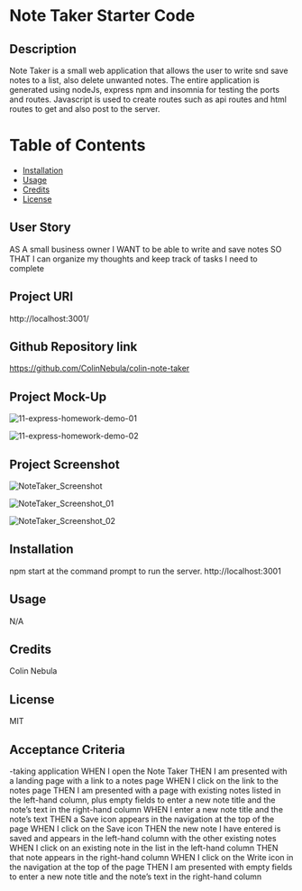 # Note Taker Starter Code


## Description
Note Taker is a small web application that allows the user to write snd save notes to a list, also delete unwanted notes. The entire application is generated using nodeJs, express npm and insomnia for testing the ports and routes. Javascript is used to create routes such as api routes and html routes to get and also post to the server.

# Table of Contents
* [Installation](#installation)
* [Usage](#usage)
* [Credits](#credits)
* [License](#license)


## User Story
AS A small business owner
I WANT to be able to write and save notes
SO THAT I can organize my thoughts and keep track of tasks I need to complete

## Project URl
http://localhost:3001/

## Github Repository link
https://github.com/ColinNebula/colin-note-taker

## Project Mock-Up
![11-express-homework-demo-01](https://user-images.githubusercontent.com/57843842/132145515-be33c0f1-1a04-41d2-aed7-551228de901d.png)

![11-express-homework-demo-02](https://user-images.githubusercontent.com/57843842/132145517-27148db2-2e1d-406a-a9fd-3d83b57edeb6.png)


## Project Screenshot
![NoteTaker_Screenshot](https://user-images.githubusercontent.com/57843842/132149458-7a8136a2-0671-4f24-9b6a-629434f70cff.jpg)

![NoteTaker_Screenshot_01](https://user-images.githubusercontent.com/57843842/132149461-66c71997-391d-4796-b899-54c834418e47.jpg)

![NoteTaker_Screenshot_02](https://user-images.githubusercontent.com/57843842/132149463-9a96ac44-edca-458c-a4ce-01f8aa50873d.jpg)

## Installation
npm start at the command prompt to run the server.
http://localhost:3001

## Usage
N/A

## Credits
Colin Nebula

## License
MIT

## Acceptance Criteria
-taking application
WHEN I open the Note Taker
THEN I am presented with a landing page with a link to a notes page
WHEN I click on the link to the notes page
THEN I am presented with a page with existing notes listed in the left-hand column, plus empty fields to enter a new note title and the note’s text in the right-hand column
WHEN I enter a new note title and the note’s text
THEN a Save icon appears in the navigation at the top of the page
WHEN I click on the Save icon
THEN the new note I have entered is saved and appears in the left-hand column with the other existing notes
WHEN I click on an existing note in the list in the left-hand column
THEN that note appears in the right-hand column
WHEN I click on the Write icon in the navigation at the top of the page
THEN I am presented with empty fields to enter a new note title and the note’s text in the right-hand column